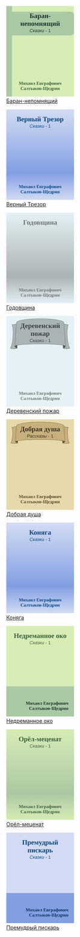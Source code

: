 ![](Баран-непомнящий.jpg)  
[Баран-непомнящий](Баран-непомнящий.txt)

![](Верный%20Трезор.jpg)  
[Верный Трезор](Верный%20Трезор.txt)

![](Годовщина.jpg)  
[Годовщина](Годовщина.txt)

![](Деревенский%20пожар.jpg)  
[Деревенский пожар](Деревенский%20пожар.txt)

![](Добрая%20душа.jpg)  
[Добрая душа](Добрая%20душа.txt)

![](Коняга.jpg)  
[Коняга](Коняга.txt)

![](Недреманное%20око.jpg)  
[Недреманное око](Недреманное%20око.txt)

![](Орёл-меценат.jpg)  
[Орёл-меценат](Орёл-меценат.txt)

![](Премудрый%20пискарь.jpg)  
[Премудрый пискарь](Премудрый%20пискарь.txt)
